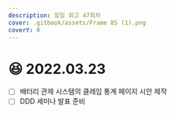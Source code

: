 ```yaml
---
description: 일일 회고 47회차
cover: .gitbook/assets/Frame 85 (1).png
coverY: 0
---
```


# 😆 2022.03.23

* [ ] 배터리 관제 시스템의 클레임 통계 페이지 시안 제작
* [ ] DDD 세미나 발표 준비
